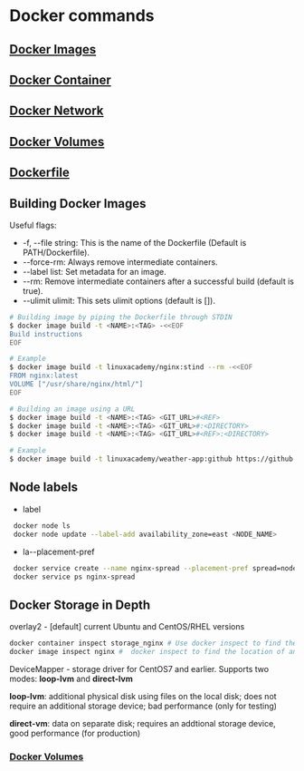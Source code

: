 # Docker commands
## [Docker Images](./docker-images.md)

## [Docker Container](./docker-container.md)

## [Docker Network](./docker-network.md)

## [Docker Volumes](./docker-volumes.md)

## [Dockerfile](./dockerfile.md)

## Building Docker Images
Useful flags:
* -f, --file string: This is the name of the Dockerfile (Default is PATH/Dockerfile).
* --force-rm: Always remove intermediate containers.
* --label list: Set metadata for an image.
* --rm: Remove intermediate containers after a successful build (default is true).
* --ulimit ulimit: This sets ulimit options (default is []).

```bash
# Building image by piping the Dockerfile through STDIN
$ docker image build -t <NAME>:<TAG> -<<EOF
Build instructions
EOF

# Example
$ docker image build -t linuxacademy/nginx:stind --rm -<<EOF
FROM nginx:latest
VOLUME ["/usr/share/nginx/html/"]
EOF
```

```bash
# Building an image using a URL
$ docker image build -t <NAME>:<TAG> <GIT_URL>#<REF>
$ docker image build -t <NAME>:<TAG> <GIT_URL>#:<DIRECTORY>
$ docker image build -t <NAME>:<TAG> <GIT_URL>#<REF>:<DIRECTORY>

# Example 
$ docker image build -t linuxacademy/weather-app:github https://github.com/linuxacademy/content-weather-app.git#remote-build
```

## Node labels
* label
```bash
 docker node ls
 docker node update --label-add availability_zone=east <NODE_NAME>
 ```
* la--placement-pref
```bash
 docker service create --name nginx-spread --placement-pref spread=node.labels.availability_zone --replicas 3 nginx
 docker service ps nginx-spread
```

## Docker Storage in Depth
overlay2 - [default] current Ubuntu and CentOS/RHEL versions 
```bash
docker container inspect storage_nginx # Use docker inspect to find the location of the container's data on the host
docker image inspect nginx #  docker inspect to find the location of an image's data
```
DeviceMapper - storage driver for CentOS7 and earlier. 
Supports two modes: **loop-lvm** and **direct-lvm**

**loop-lvm**: additional physical disk using files on the local disk; does not require an additional storage device; bad performance (only for testing)

**direct-vm**: data on separate disk; requires an addtional storage device, good performance (for production)

### [Docker Volumes](./docker-volumes.md)
